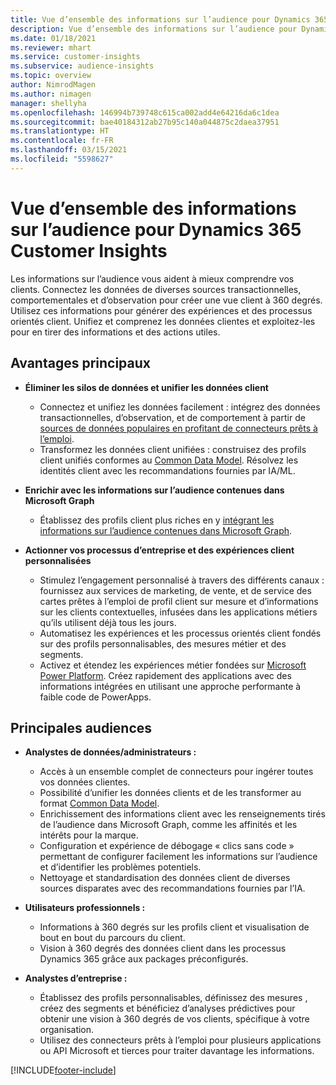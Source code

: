 ```yaml
---
title: Vue d’ensemble des informations sur l’audience pour Dynamics 365 Customer Insights
description: Vue d’ensemble des informations sur l’audience pour Dynamics 365 Customer Insights.
ms.date: 01/18/2021
ms.reviewer: mhart
ms.service: customer-insights
ms.subservice: audience-insights
ms.topic: overview
author: NimrodMagen
ms.author: nimagen
manager: shellyha
ms.openlocfilehash: 146994b739748c615ca002add4e64216da6c1dea
ms.sourcegitcommit: bae40184312ab27b95c140a044875c2daea37951
ms.translationtype: HT
ms.contentlocale: fr-FR
ms.lasthandoff: 03/15/2021
ms.locfileid: "5598627"
---
```

# <a name="audience-insights-for-dynamics-365-customer-insights-overview"></a>Vue d’ensemble des informations sur l’audience pour Dynamics 365 Customer Insights

Les informations sur l’audience vous aident à mieux comprendre vos clients. Connectez les données de diverses sources transactionnelles, comportementales et d’observation pour créer une vue client à 360 degrés. Utilisez ces informations pour générer des expériences et des processus orientés client. Unifiez et comprenez les données clientes et exploitez-les pour en tirer des informations et des actions utiles.

## <a name="main-benefits"></a>Avantages principaux 

- **Éliminer les silos de données et unifier les données client**

  - Connectez et unifiez les données facilement : intégrez des données transactionnelles, d’observation, et de comportement à partir de [sources de données populaires en profitant de connecteurs prêts à l’emploi](data-sources.md).
  - Transformez les données client unifiées : construisez des profils client unifiés conformes au [Common Data Model](/common-data-model/). Résolvez les identités client avec les recommandations fournies par IA/ML.

- **Enrichir avec les informations sur l’audience contenues dans Microsoft Graph**

  - Établissez des profils client plus riches en y [intégrant les informations sur l’audience contenues dans Microsoft Graph](enrichment-microsoft-graph.md).  

- **Actionner vos processus d’entreprise et des expériences client personnalisées**

  - Stimulez l’engagement personnalisé à travers des différents canaux : fournissez aux services de marketing, de vente, et de service des cartes prêtes à l’emploi de profil client sur mesure et d’informations sur les clients contextuelles, infusées dans les applications métiers qu’ils utilisent déjà tous les jours.
  - Automatisez les expériences et les processus orientés client fondés sur des profils personnalisables, des mesures métier et des segments.
  - Activez et étendez les expériences métier fondées sur [Microsoft Power Platform](https://powerplatform.microsoft.com/). Créez rapidement des applications avec des informations intégrées en utilisant une approche performante à faible code de PowerApps.  

## <a name="key-audiences"></a>Principales audiences

- **Analystes de données/administrateurs :**

  - Accès à un ensemble complet de connecteurs pour ingérer toutes vos données clientes.
  - Possibilité d’unifier les données clients et de les transformer au format [Common Data Model](/common-data-model/).
  - Enrichissement des informations client avec les renseignements tirés de l’audience dans Microsoft Graph, comme les affinités et les intérêts pour la marque.
  - Configuration et expérience de débogage « clics sans code » permettant de configurer facilement les informations sur l’audience et d’identifier les problèmes potentiels.
  - Nettoyage et standardisation des données client de diverses sources disparates avec des recommandations fournies par l’IA.  

- **Utilisateurs professionnels :**

  - Informations à 360 degrés sur les profils client et visualisation de bout en bout du parcours du client.
  - Vision à 360 degrés des données client dans les processus Dynamics 365 grâce aux packages préconfigurés.

- **Analystes d’entreprise :**

  - Établissez des profils personnalisables, définissez des mesures , créez des segments et bénéficiez d’analyses prédictives pour obtenir une vision à 360 degrés de vos clients, spécifique à votre organisation.  
  - Utilisez des connecteurs prêts à l’emploi pour plusieurs applications ou API Microsoft et tierces pour traiter davantage les informations.


[!INCLUDE[footer-include](../includes/footer-banner.md)]